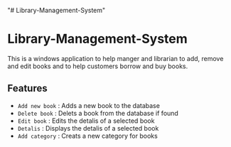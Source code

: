 "# Library-Management-System" 
# Library-Management-System

This is a windows application to help manger and librarian to add, remove and edit books and to help customers borrow and buy books.

## Features
* `Add new book` : Adds a new book to the database
* `Delete book` : Delets a book from the database if found
* `Edit book` : Edits the detalis of a selected book
* `Detalis` : Displays the detalis of a selected book
* `Add category` : Creats a new category for books
